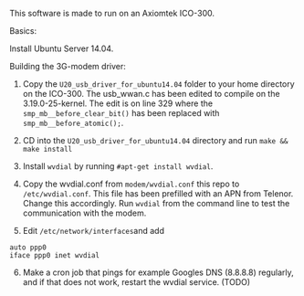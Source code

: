 This software is made to run on an Axiomtek ICO-300.

Basics:

Install Ubuntu Server 14.04.

Building the 3G-modem driver:

1. Copy the ```U20_usb_driver_for_ubuntu14.04``` folder to your home
directory on the ICO-300. The usb_wwan.c has been edited to compile
on the 3.19.0-25-kernel. The edit is on line 329 where the ```smp_mb__before_clear_bit()``` has been replaced with ```smp_mb__before_atomic();```.

2. CD into the ```U20_usb_driver_for_ubuntu14.04``` directory and run
```make && make install```

3. Install ```wvdial``` by running ```#apt-get install wvdial```.

4. Copy the wvdial.conf from ```modem/wvdial.conf``` this repo to ```/etc/wvdial.conf```. This file
has been prefilled with an APN from Telenor. Change this accordingly. Run ```wvdial``` from the command line to test the communication with the modem.

5. Edit ```/etc/network/interfaces```and add
```
auto ppp0
iface ppp0 inet wvdial
```
6. Make a cron job that pings for example Googles DNS (8.8.8.8) regularly,
and if that does not work, restart the wvdial service. (TODO)

